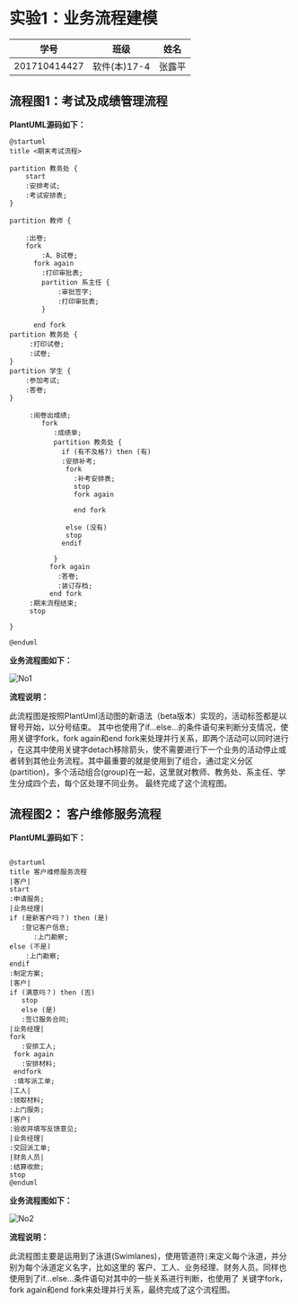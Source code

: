
# 实验1：业务流程建模
|学号|班级|姓名|
|:-------:|:-------------: | :----------:|
|201710414427|软件(本)17-4|张露平|

## 流程图1：考试及成绩管理流程

**PlantUML源码如下：**

``` puml
@startuml
title <期末考试流程>

partition 教务处 {
	start
	:安排考试;
	:考试安排表;
}

partition 教师 {

	:出卷;
	fork
    	:A、B试卷;
      fork again
    	:打印审批表;
    	partition 系主任 {
        	:审批签字;
        	:打印审批表;
        }

      end fork
partition 教务处 {
     :打印试卷;
     :试卷;
}
partition 学生 {
	:参加考试;
	:答卷;
}

     :阅卷出成绩;
     	fork
           :成绩单;
           partition 教务处 {
             if (有不及格?) then (有)
             :安排补考;
           	  fork
              	:补考安排表;
              	stop
                fork again

                end fork

           	  else (没有)
           	  stop
           	 endif

           }
          fork again
            :答卷;
            :装订存档;
          end fork
     :期末流程结束;
     stop

}

@enduml
```

**业务流程图如下：**

![No1](No1.jpg)

**流程说明：**

此流程图是按照PlantUml活动图的新语法（beta版本）实现的，活动标签都是以冒号开始，以分号结束。
其中也使用了if...else...的条件语句来判断分支情况，使用关键字fork，fork again和end fork来处理并行关系，即两个活动可以同时进行
，在这其中使用关键字detach移除箭头，使不需要进行下一个业务的活动停止或者转到其他业务流程。其中最重要的就是使用到了组合，通过定义分区(partition)，多个活动组合(group)在一起，这里就对教师、教务处、系主任、学生分成四个去，每个区处理不同业务。
最终完成了这个流程图。

## 流程图2： 客户维修服务流程

**PlantUML源码如下：**

``` puml

@startuml
title 客户维修服务流程
|客户|
start
:申请服务;
|业务经理|
if (是新客户吗？) then (是)
   :登记客户信息;
      :上门勘察;
else (不是)
    :上门勘察;
endif
:制定方案;
|客户|
if (满意吗？) then (否)
   stop
   else (是)
   :签订服务合同;
|业务经理|
fork
   :安排工人;
 fork again
   :安排材料;
 endfork
 :填写派工单;
|工人|
:领取材料;
:上门服务;
|客户|
:验收并填写反馈意见;
|业务经理|
:交回派工单;
|财务人员|
:结算收款;
stop
@enduml
```

**业务流程图如下：**

![No2](No2.jpg)

**流程说明：**

此流程图主要是运用到了泳道(Swimlanes)，使用管道符`|`来定义每个泳道，并分别为每个泳道定义名字，比如这里的
客户、工人、业务经理、财务人员。同样也使用到了if...else...条件语句对其中的一些关系进行判断，也使用了
关键字fork，fork again和end fork来处理并行关系，最终完成了这个流程图。



